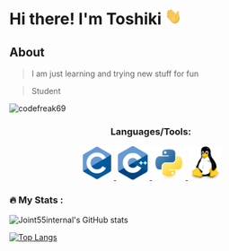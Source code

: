 # Hi there! I'm Toshiki <img src="https://raw.githubusercontent.com/ABSphreak/ABSphreak/master/gifs/Hi.gif" height="30px" width="30px">
###
## About
> I am just learning and trying new stuff for fun

> Student
<p align="left"> <img src="https://komarev.com/ghpvc/?username=Joint55internal&label=Profile%20views&color=0e75b6&style=flat" alt="codefreak69" /> </p>


<h3 align="center">Languages/Tools:</h3>
<p align="center"><a href="https://www.w3schools.com/c/index.php" target="_blank" rel="noreferrer"> <img src="https://raw.githubusercontent.com/devicons/devicon/master/icons/c/c-original.svg" alt="c" width="60" height="60"/> </a> <a href="https://www.w3schools.com/cpp/" target="_blank" rel="noreferrer"> <img src="https://raw.githubusercontent.com/devicons/devicon/master/icons/cplusplus/cplusplus-original.svg" alt="cplusplus" width="60" height="60"/> </a> 
<a href="https://www.python.org" target="_blank" rel="noreferrer"> <img src="https://raw.githubusercontent.com/devicons/devicon/master/icons/python/python-original.svg" alt="python" width="60" height="60"/> </a> <a href="https://www.linux.org/" target="_blank" rel="noreferrer"> <img src="https://raw.githubusercontent.com/devicons/devicon/master/icons/linux/linux-original.svg" alt="linux" width="60" height="60"/> </a>

### :fire: My Stats :

![Joint55internal's GitHub stats](https://github-readme-stats.vercel.app/api?username=Joint55internal&theme=dark&show_icons=true)

[![Top Langs](https://github-readme-stats.vercel.app/api/top-langs/?username=Joint55internal&layout=compact&theme=vision-friendly-dark)](https://github.com/anuraghazra/github-readme-stats)
<!--
**Joint55internal/Joint55internal** is a ✨ _special_ ✨ repository because its `README.md` (this file) appears on your GitHub profile.

Here are some ideas to get you started:

- 🔭 I’m currently working on ...
- 🌱 I’m currently learning ...
- 👯 I’m looking to collaborate on ...
- 🤔 I’m looking for help with ...
- 💬 Ask me about ...
- 📫 How to reach me: ...
- 😄 Pronouns: ...
- ⚡ Fun fact: ...
-->

